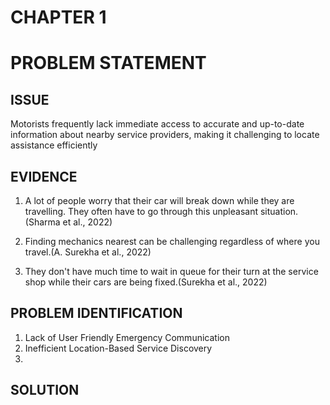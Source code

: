 # CHAPTER 1
# PROBLEM STATEMENT

## ISSUE 
Motorists frequently lack immediate access to accurate and up-to-date information about nearby service providers, making it challenging to locate assistance efficiently

## EVIDENCE
1) A lot of people worry that their car will break down while they are travelling. They often have to go through this unpleasant situation.(Sharma et al., 2022)

2) Finding mechanics nearest can be challenging regardless of where you travel.(A. Surekha et al., 2022)

3) They don't have much time to wait in queue for their turn at the service shop while their cars are being fixed.(Surekha et al., 2022)


## PROBLEM IDENTIFICATION
1) Lack of User Friendly Emergency Communication
2) Inefficient Location-Based Service Discovery
3)  


## SOLUTION




